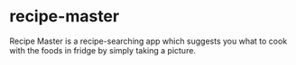 # recipe-master
Recipe Master is a recipe-searching app which suggests you what to cook with the foods in fridge by simply taking a picture. 
